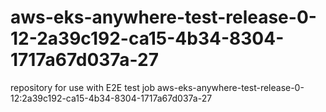 # aws-eks-anywhere-test-release-0-12-2a39c192-ca15-4b34-8304-1717a67d037a-27
repository for use with E2E test job aws-eks-anywhere-test-release-0-12:2a39c192-ca15-4b34-8304-1717a67d037a-27
